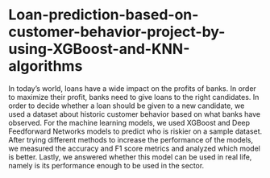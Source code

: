 # Loan-prediction-based-on-customer-behavior-project-by-using-XGBoost-and-KNN-algorithms
In today’s world, loans have a wide impact on the profits of banks. In order to maximize their profit, banks need to give loans to the right candidates. In order to decide whether a loan should be given to a new candidate, we used a dataset about historic customer behavior based on what banks have observed. For the machine learning models, we used XGBoost and Deep Feedforward Networks models to predict who is riskier on a sample dataset. After trying different methods to increase the performance of the models, we measured the accuracy and F1 score metrics and analyzed which model is better. Lastly, we answered whether this model can be used in real life, namely is its performance enough to be used in the sector.

